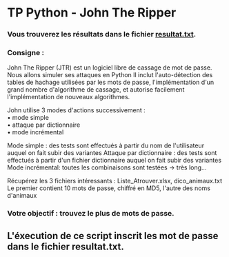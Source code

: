 # TP Python - John The Ripper

### Vous trouverez les résultats dans le fichier [resultat.txt](https://github.com/Raamy/td-algo-python/blob/master/TP_JTR/resultats.txt).

### Consigne :

John The Ripper (JTR) est un logiciel libre de cassage de mot de passe. Nous allons simuler ses attaques en Python
Il inclut l'auto-détection des tables de hachage utilisées par les mots de passe, l'implémentation d'un grand nombre d'algorithme de cassage, et autorise facilement l'implémentation de nouveaux algorithmes. 

John utilise 3 modes d'actions successivement :<br>
•	mode simple<br>
•	attaque par dictionnaire<br>
•	mode incrémental

Mode simple : des tests sont effectués à partir du nom de l'utilisateur auquel on fait subir des variantes Attaque par dictionnaire : des tests sont effectués à partir d'un fichier dictionnaire auquel on fait subir des variantes 
Mode incrémental: toutes les combinaisons sont testées -> très long...

Récupérez les 3 fichiers intéressants : Liste_Atrouver.xlsx, dico_animaux.txt 
Le premier contient 10 mots de passe, chiffré en MD5, l'autre des noms d'animaux 


### Votre objectif : trouvez le plus de mots de passe.

## L'éxecution de ce script inscrit les mot de passe dans le fichier resultat.txt.
